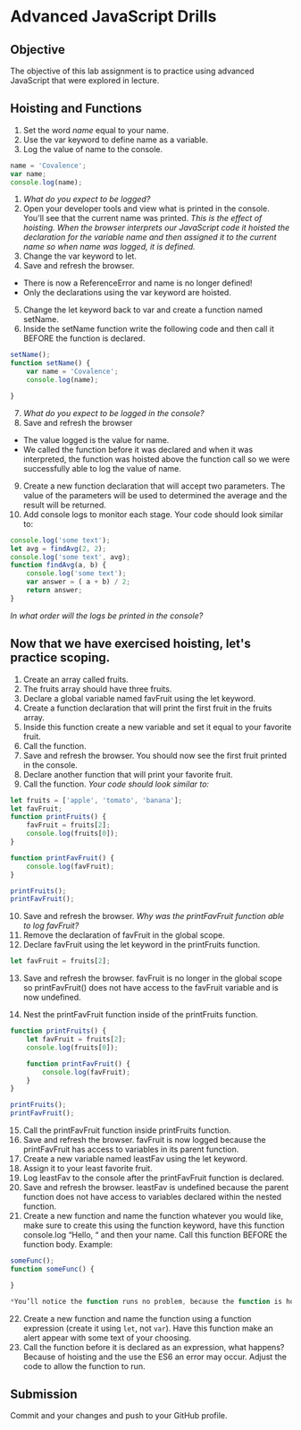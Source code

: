 # Advanced JavaScript Drills

## Objective

The objective of this lab assignment is to practice using advanced JavaScript that were explored in lecture.

## Hoisting and Functions

1. Set the word *name* equal to your name.
2. Use the var keyword to define name as a variable.
3. Log the value of name to the console.

```js
name = 'Covalence';
var name;
console.log(name);
```

1. *What do you expect to be logged?*
2. Open your developer tools and view what is printed in the console. You'll see that the current name was printed.
*This is the effect of hoisting. When the browser interprets our JavaScript code it hoisted the declaration for the variable name and then assigned it to the current name so when name was logged, it is defined.*
3. Change the var keyword to let.
4. Save and refresh the browser.
  * There is now a ReferenceError and name is no longer defined!
  * Only the declarations using the var keyword are hoisted.
5. Change the let keyword back to var and create a function named setName.
6. Inside the setName function write the following code and then call it BEFORE the function is declared.

```js
setName();
function setName() {
    var name = 'Covalence';
    console.log(name);

}
```

7. *What do you expect to be logged in the console?*
8. Save and refresh the browser

  * The value logged is the value for name.
  * We called the function before it was declared and when it was interpreted, the function was hoisted above the function call so we were successfully able to log the value of name.
9. Create a new function declaration that will accept two parameters. The value of the parameters will be used to determined the average and the result will be returned.
10. Add console logs to monitor each stage. Your code should look similar to:

```js
console.log('some text');
let avg = findAvg(2, 2);
console.log('some text', avg);
function findAvg(a, b) {
    console.log('some text');
    var answer = ( a + b) / 2;
    return answer;
}
```

*In what order will the logs be printed in the console?*

## Now that we have exercised hoisting, let's practice scoping.

1. Create an array called fruits.
2. The fruits array should have three fruits.
3. Declare a global variable named favFruit using the let keyword.
4. Create a function declaration that will print the first fruit in the fruits array.
5. Inside this function create a new variable and set it equal to your favorite fruit.
6. Call the function.
7. Save and refresh the browser. You should now see the first fruit printed in the console.
8. Declare another function that will print your favorite fruit.
9. Call the function.
*Your code should look similar to:*

```js
let fruits = ['apple', 'tomato', 'banana'];
let favFruit;
function printFruits() {
    favFruit = fruits[2];
    console.log(fruits[0]);
}

function printFavFruit() {
    console.log(favFruit);
}

printFruits();
printFavFruit();
```

10. Save and refresh the browser.
*Why was the printFavFruit function able to log favFruit?*
11. Remove the declaration of favFruit in the global scope.
12. Declare favFruit using the let keyword in the printFruits function.

```js
let favFruit = fruits[2];
```

13. Save and refresh the browser. favFruit is no longer in the global scope so printFavFruit() does not have access to the favFruit variable and is now undefined.

14. Nest the printFavFruit function inside of the printFruits function.

```js
function printFruits() {
    let favFruit = fruits[2];
    console.log(fruits[0]);

    function printFavFruit() {
        console.log(favFruit);
    }
}

printFruits();
printFavFruit();
```

15. Call the printFavFruit function inside printFruits function.
16. Save and refresh the browser. favFruit is now logged because the printFavFruit has access to variables in its parent function.
17. Create a new variable named leastFav using the let keyword.
18. Assign it to your least favorite fruit.
19. Log leastFav to the console after the printFavFruit function is declared.
20. Save and refresh the browser. leastFav is undefined because the parent function does not have access to variables declared within the nested function.
21. Create a new function and name the function whatever you would like, make sure to create this using the function keyword, have this function console.log “Hello, “ and then your name. Call this function BEFORE the function body. Example:

```js
someFunc();
function someFunc() {

}
```

```js
*You’ll notice the function runs no problem, because the function is hoisted*
```

22. Create a new function and name the function using a function expression (create it using `let`, not `var`). Have this function make an alert appear with some text of your choosing.
23. Call the function before it is declared as an expression, what happens? Because of hoisting and the use the ES6 an error may occur. Adjust the code to allow the function to run.

## Submission

Commit and your changes and push to your GitHub profile.